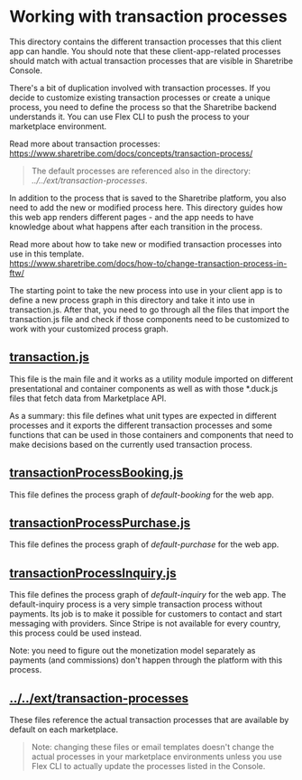 # Working with transaction processes

This directory contains the different transaction processes that this client app can handle. You
should note that these client-app-related processes should match with actual transaction processes
that are visible in Sharetribe Console.

There's a bit of duplication involved with transaction processes. If you decide to customize
existing transaction processes or create a unique process, you need to define the process so that
the Sharetribe backend understands it. You can use Flex CLI to push the process to your marketplace
environment.

Read more about transaction processes:  
https://www.sharetribe.com/docs/concepts/transaction-process/

> The default processes are referenced also in the directory: _../../ext/transaction-processes_.

In addition to the process that is saved to the Sharetribe platform, you also need to add the new or
modified process here. This directory guides how this web app renders different pages - and the app
needs to have knowledge about what happens after each transition in the process.

Read more about how to take new or modified transaction processes into use in this template.  
https://www.sharetribe.com/docs/how-to/change-transaction-process-in-ftw/

The starting point to take the new process into use in your client app is to define a new process
graph in this directory and take it into use in transaction.js. After that, you need to go through
all the files that import the transaction.js file and check if those components need to be
customized to work with your customized process graph.

## [transaction.js](transaction.js)

This file is the main file and it works as a utility module imported on different presentational and
container components as well as with those \*.duck.js files that fetch data from Marketplace API.

As a summary: this file defines what unit types are expected in different processes and it exports
the different transaction processes and some functions that can be used in those containers and
components that need to make decisions based on the currently used transaction process.

## [transactionProcessBooking.js](transactionProcessBooking.js)

This file defines the process graph of _default-booking_ for the web app.

## [transactionProcessPurchase.js](transactionProcessPurchase.js)

This file defines the process graph of _default-purchase_ for the web app.

## [transactionProcessInquiry.js](transactionProcessInquiry.js)

This file defines the process graph of _default-inquiry_ for the web app. The default-inquiry
process is a very simple transaction process without payments. Its job is to make it possible for
customers to contact and start messaging with providers. Since Stripe is not available for every
country, this process could be used instead.

Note: you need to figure out the monetization model separately as payments (and commissions) don't
happen through the platform with this process.

## [../../ext/transaction-processes](../../ext/transaction-processes/README.md)

These files reference the actual transaction processes that are available by default on each
marketplace.

> Note: changing these files or email templates doesn't change the actual processes in your
> marketplace environments unless you use Flex CLI to actually update the processes listed in the
> Console.
